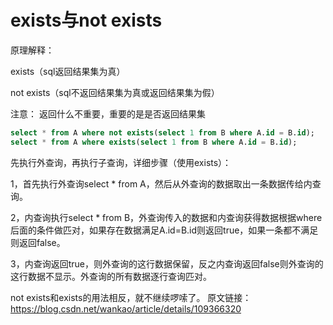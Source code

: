 # exists与not exists

原理解释：

exists（sql返回结果集为真）

not exists（sql不返回结果集为真或返回结果集为假）

注意： 返回什么不重要，重要的是是否返回结果集

```sql
select * from A where not exists(select 1 from B where A.id = B.id);
select * from A where exists(select 1 from B where A.id = B.id);
```


先执行外查询，再执行子查询，详细步骤（使用exists）：

1，首先执行外查询select * from A，然后从外查询的数据取出一条数据传给内查询。

2，内查询执行select * from B，外查询传入的数据和内查询获得数据根据where后面的条件做匹对，如果存在数据满足A.id=B.id则返回true，如果一条都不满足则返回false。

3，内查询返回true，则外查询的这行数据保留，反之内查询返回false则外查询的这行数据不显示。外查询的所有数据逐行查询匹对。

not exists和exists的用法相反，就不继续啰嗦了。
原文链接：https://blog.csdn.net/wankao/article/details/109366320